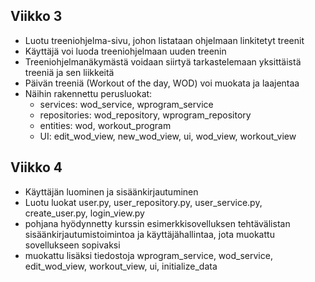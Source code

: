 ## Viikko 3

- Luotu treeniohjelma-sivu, johon listataan ohjelmaan linkitetyt treenit
- Käyttäjä voi luoda treeniohjelmaan uuden treenin
- Treeniohjelmanäkymästä voidaan siirtyä tarkastelemaan yksittäistä treeniä ja sen liikkeitä
- Päivän treeniä (Workout of the day, WOD) voi muokata ja laajentaa
- Näihin rakennettu perusluokat:
    - services: wod_service, wprogram_service
    - repositories: wod_repository, wprogram_repository
    - entities: wod, workout_program
    - UI: edit_wod_view, new_wod_view, ui, wod_view, workout_view


## Viikko 4

- Käyttäjän luominen ja sisäänkirjautuminen
- Luotu luokat user.py, user_repository.py, user_service.py, create_user.py, login_view.py
- pohjana hyödynnetty kurssin esimerkkisovelluksen tehtävälistan sisäänkirjautumistoimintoa ja käyttäjähallintaa, jota muokattu sovellukseen sopivaksi
- muokattu lisäksi tiedostoja wprogram_service, wod_service, edit_wod_view, workout_view, ui, initialize_data